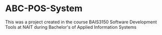 # ABC-POS-System
This was a project created in the course BAIS3150 Software Development Tools at NAIT during Bachelor's of Applied Information Systems
